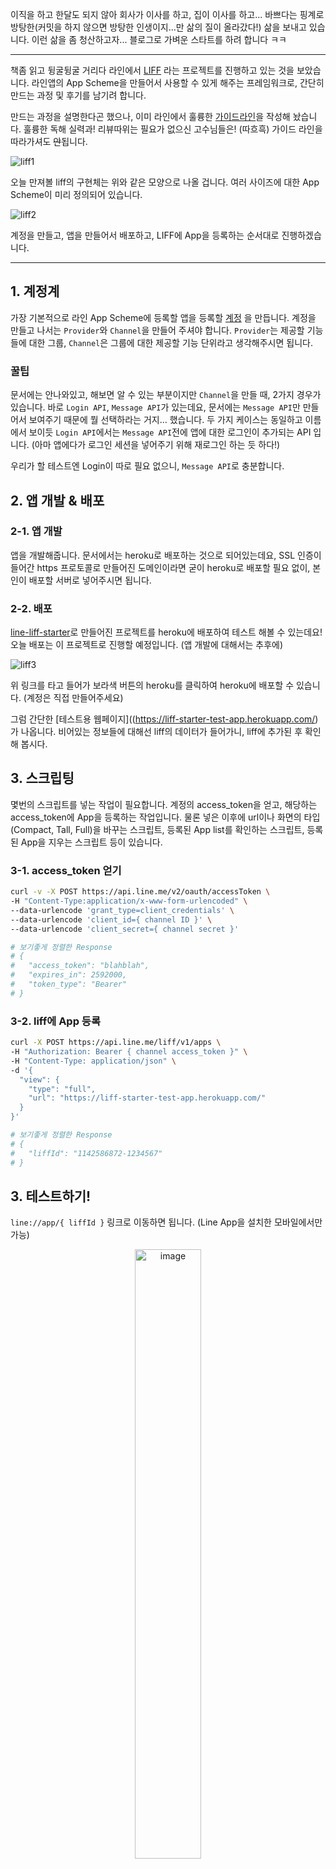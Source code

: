 이직을 하고 한달도 되지 않아 회사가 이사를 하고, 집이 이사를 하고... 바쁘다는 핑계로
방탕한(커밋을 하지 않으면 방탕한 인생이지...만 삶의 질이 올라갔다!) 삶을 보내고 있습니다.
이런 삶을 좀 청산하고자... 블로그로 가벼운 스타트를 하려 합니다 ㅋㅋ

---

책좀 읽고 뒹굴뒹굴 거리다 라인에서 [LIFF](https://engineering.linecorp.com/ko/blog/detail/299)
라는 프로젝트를 진행하고 있는 것을 보았습니다. 라인앱의 App Scheme을 만들어서 사용할 수 있게 해주는 프레임워크로,
간단히 만드는 과정 및 후기를 남기려 합니다.

만드는 과정을 설명한다곤 했으나, 이미 라인에서 훌륭한
[가이드라인](https://developers.line.me/en/docs/liff/overview/)을 작성해 놨습니다.
훌륭한 독해 실력과! 리뷰따위는 필요가 없으신 고수님들은! (따흐흑) 가이드 라인을 따라가셔도 ~~안~~됩니다.

![liff1](https://jicjjang.github.io/static/image/etc/liff/liff1.png)

오늘 만져볼 liff의 구현체는 위와 같은 모양으로 나올 겁니다. 여러 사이즈에 대한 App Scheme이
미리 정의되어 있습니다.

![liff2](https://jicjjang.github.io/static/image/etc/liff/liff2.png)

계정을 만들고, 앱을 만들어서 배포하고, LIFF에 App을 등록하는 순서대로 진행하겠습니다.

---

## 1. 계정계

가장 기본적으로 라인 App Scheme에 등록할 앱을 등록할
[계정](https://developers.line.me/en/docs/liff/getting-started/#spy-creating-a-channel)
을 만듭니다. 계정을 만들고 나서는 `Provider`와 `Channel`을 만들어 주셔야 합니다.
`Provider`는 제공할 기능들에 대한 그룹, `Channel`은 그룹에 대한 제공할 기능 단위라고 생각해주시면 됩니다.

### 꿀팁

문서에는 안나와있고, 해보면 알 수 있는 부분이지만 `Channel`을 만들 때, 2가지 경우가 있습니다.
바로 `Login API`, `Message API`가 있는데요, 문서에는 `Message API`만 만들어서 보여주기 때문에
뭘 선택하라는 거지... 했습니다. 두 가지 케이스는 동일하고 이름에서 보이듯 `Login API`에서는
`Message API`전에 앱에 대한 로그인이 추가되는 API 입니다.
(아마 앱에다가 로그인 세션을 넣어주기 위해 재로그인 하는 듯 하다!)

우리가 할 테스트엔 Login이 따로 필요 없으니, `Message API`로 충분합니다.

## 2. 앱 개발 & 배포

### 2-1. 앱 개발

앱을 개발해줍니다. 문서에서는 heroku로 배포하는 것으로 되어있는데요, SSL 인증이 들어간 https 프로토콜로
만들어진 도메인이라면 굳이 heroku로 배포할 필요 없이, 본인이 배포할 서버로 넣어주시면 됩니다.

### 2-2. 배포

[line-liff-starter](https://github.com/line/line-liff-starter)로 만들어진 프로젝트를
heroku에 배포하여 테스트 해볼 수 있는데요! 오늘 배포는 이 프로젝트로 진행할 예정입니다.
(앱 개발에 대해서는 추후에)

![liff3](https://jicjjang.github.io/static/image/etc/liff/liff3.png)

위 링크를 타고 들어가 보라색 버튼의 heroku를 클릭하여 heroku에 배포할 수 있습니다.
(계정은 직접 만들어주세요)

그럼 간단한 [테스트용 웹페이지]((https://liff-starter-test-app.herokuapp.com/)가 나옵니다.
비어있는 정보들에 대해선 liff의 데이터가 들어가니, liff에 추가된 후 확인해 봅시다.

## 3. 스크립팅

몇번의 스크립트를 넣는 작업이 필요합니다. 계정의 access_token을 얻고, 해당하는 access_token에
App을 등록하는 작업입니다. 물론 넣은 이후에 url이나 화면의 타입 (Compact, Tall, Full)을
바꾸는 스크립트, 등록된 App list를 확인하는 스크립트, 등록된 App을 지우는 스크립트 등이 있습니다.

### 3-1. access_token 얻기

~~~bash
curl -v -X POST https://api.line.me/v2/oauth/accessToken \
-H "Content-Type:application/x-www-form-urlencoded" \
--data-urlencode 'grant_type=client_credentials' \
--data-urlencode 'client_id={ channel ID }' \
--data-urlencode 'client_secret={ channel secret }'

# 보기좋게 정렬한 Response
# {
#   "access_token": "blahblah",
#   "expires_in": 2592000,
#   "token_type": "Bearer"
# }
~~~

### 3-2. liff에 App 등록

~~~bash
curl -X POST https://api.line.me/liff/v1/apps \
-H "Authorization: Bearer { channel access_token }" \
-H "Content-Type: application/json" \
-d '{
  "view": {
    "type": "full",
    "url": "https://liff-starter-test-app.herokuapp.com/"
  }
}'

# 보기좋게 정렬한 Response
# {
#   "liffId": "1142586872-1234567"
# }
~~~

## 3. 테스트하기!

`line://app/{ liffId }` 링크로 이동하면 됩니다. (Line App을 설치한 모바일에서만 가능)

<figure style="text-align: center;">
  <img src="https://jicjjang.github.io/static/image/etc/liff/liff4.jpeg" alt="image" style="width:50%; margin:0 auto;">
</figure>

결과는 위 이미지처럼 나오게 됩니다. (기존 url로 들어갔을 때와는 다르게 정보들이 채워집니다.
liff에서 데이터를 가진 object를 내려줬기 때문이죠)

## 4. 마무리

위 예제들이 기본이고, 이를 활용한 앱을 만들면 됩니다.
(물론 저도 이달안에 만들 앱에 대한 고민을 해놓음!)

### 참고 1. Login API

제일 처음에 `Channel`을 만들 때, `Login API`를 선택한다면

<figure style="text-align: center;">
  <img src="https://jicjjang.github.io/static/image/etc/liff/liff5.jpeg" alt="image" style="width:50%; margin:0 auto;">
</figure>

라는 화면 이 먼저 뜨게 됩니다.

### 참고 2. sendMessage

<figure style="text-align: center;">
  <img src="https://jicjjang.github.io/static/image/etc/liff/liff6.jpeg" alt="image" style="width:50%; margin:0 auto;">
</figure>

[line-liff-starter issue](https://github.com/line/line-liff-starter/issues/1)
에서 보실 수 있듯이 특정 디바이스에서의 `sendMessage 버튼`을 누르면 위와 같은 이슈가 나타납니다.
이점 유의해서 테스트 해주세요.

---

오랜만에 블로그 글을 쓰려니 간단한 리뷰임에도 시간이 조금 걸렸습니다.
이런 식으로 App Scheme을 사용자가 생성하도록 공유하는 방식은 개인적으로 처음 보았는데
활용함에 따라 개발 유저들을 끌어들일 수 있는 요소가 될 수 있다고 느꼈습니다.
위에 작성한대로 이달 안에 뭔가 재밌는걸 해보려고 하는데 저도 기대되네요 ㅎㅎ
